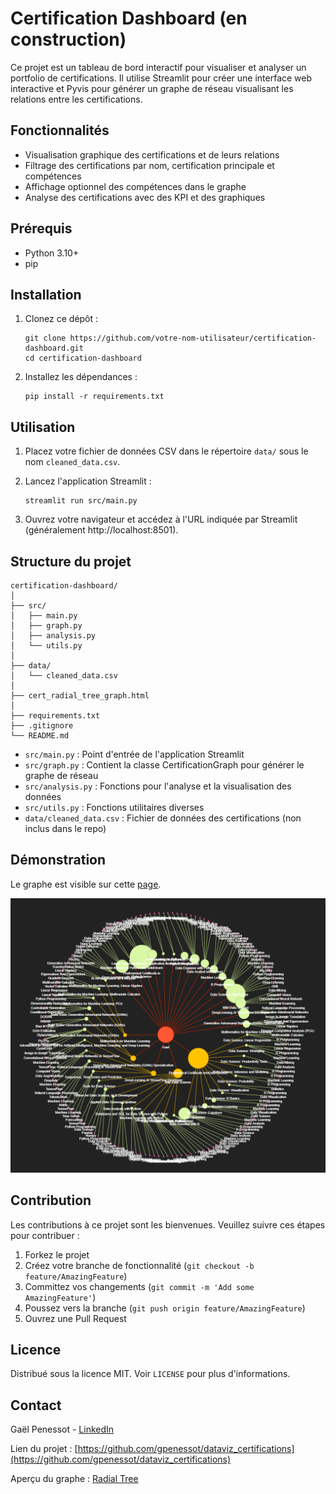 # Certification Dashboard (en construction)

Ce projet est un tableau de bord interactif pour visualiser et analyser un portfolio de certifications. Il utilise Streamlit pour créer une interface web interactive et Pyvis pour générer un graphe de réseau visualisant les relations entre les certifications.

## Fonctionnalités

- Visualisation graphique des certifications et de leurs relations
- Filtrage des certifications par nom, certification principale et compétences
- Affichage optionnel des compétences dans le graphe
- Analyse des certifications avec des KPI et des graphiques

## Prérequis

- Python 3.10+
- pip

## Installation

1. Clonez ce dépôt :
   ```
   git clone https://github.com/votre-nom-utilisateur/certification-dashboard.git
   cd certification-dashboard
   ```

2. Installez les dépendances :
   ```
   pip install -r requirements.txt
   ```

## Utilisation

1. Placez votre fichier de données CSV dans le répertoire `data/` sous le nom `cleaned_data.csv`.

2. Lancez l'application Streamlit :
   ```
   streamlit run src/main.py
   ```

3. Ouvrez votre navigateur et accédez à l'URL indiquée par Streamlit (généralement http://localhost:8501).

## Structure du projet

```
certification-dashboard/
│
├── src/
│   ├── main.py
│   ├── graph.py
│   ├── analysis.py
│   └── utils.py
│
├── data/
│   └── cleaned_data.csv
│
├── cert_radial_tree_graph.html
│
├── requirements.txt
├── .gitignore
└── README.md
```

- `src/main.py` : Point d'entrée de l'application Streamlit
- `src/graph.py` : Contient la classe CertificationGraph pour générer le graphe de réseau
- `src/analysis.py` : Fonctions pour l'analyse et la visualisation des données
- `src/utils.py` : Fonctions utilitaires diverses
- `data/cleaned_data.csv` : Fichier de données des certifications (non inclus dans le repo)

## Démonstration

Le graphe est visible sur cette [page](https://gpenessot.github.io/dataviz_certifications/cert_radial_tree_graph.html).

![](./img/screenshot.png)


## Contribution

Les contributions à ce projet sont les bienvenues. Veuillez suivre ces étapes pour contribuer :

1. Forkez le projet
2. Créez votre branche de fonctionnalité (`git checkout -b feature/AmazingFeature`)
3. Committez vos changements (`git commit -m 'Add some AmazingFeature'`)
4. Poussez vers la branche (`git push origin feature/AmazingFeature`)
5. Ouvrez une Pull Request

## Licence

Distribué sous la licence MIT. Voir `LICENSE` pour plus d'informations.

## Contact

Gaël Penessot - [LinkedIn](https://www.linkedin.com/in/gael-penessot/)

Lien du projet : [https://github.com/gpenessot/dataviz_certifications](https://github.com/gpenessot/dataviz_certifications)

Aperçu du graphe : [Radial Tree](./cert_radial_tree_graph.html)
